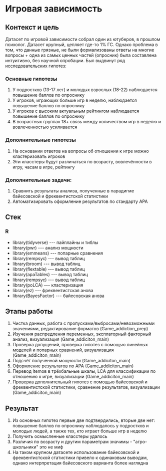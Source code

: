 # Игровая зависимость

## Контекст и цель
Датасет по игровой зависимости собрал один из ютуберов, в прошлом психолог. Датасет крупный, цепляет где-то 1% ГС. Однако проблема в том, что данные грязные, не были формализованы ответы на многие вопросы + одна из самых ценных частей (опросник) была составлена интуитивно, без научной опробации.
Был выдвинут ряд исследовательских гипотез:

### Основные гипотезы
1.  У подростков (13-17 лет) и молодых взрослых (18-22) наблюдается повышение баллов по опроснику
2.  У игроков, играющих больше игр в неделю, наблюдается повышение баллов по опроснику
3.  У игроков с высоким актуальным рейтингом наблюдается повышение баллов по опроснику
4.  В возрастных группах 18+ связь между количеством игр в неделю и вовлеченностью усиливается

### Дополнительные гипотезы
1.  На основании ответов на вопросы об отношении к игре можно кластеризовать игроков
2.  Эти класстеры будут различаться по возрасту, вовлечённости в игру, часам в игре, рейтингу

### Дополнительные задачи:
1. Сравнить результаты анализа, полученные в парадигме байесовской и фреквентистской статистики
2. Автоматизировать оформление результатов по стандарту APA

## Стек
### R
-   library(tidyverse) --- пайплайны и тиблы
-   library(pwr) --- анализ мощности
-   library(emmeans) --- попарные сравнения
-   library(rempsyc) --- вывод таблиц
-   library(broom) --- вывод таблиц
-   library(flextable) --- вывод таблиц
-   library(apaTables) --- вывод таблиц
-   library(rempsyc) --- вывод таблиц
-   library(poLCA) --- кластеризация
-   library(ez) --- фреквентистская анова
-   library(BayesFactor) --- байесовская анова

## Этапы работы
1. Чистка данных, работа с пропусками/выбросами/невозможными значениями, редактирование форматов (Game_addiction_prep)
2. Изучения распредления переменных, эксплаторный факторный анализ, визуализация (Game_addiciton_main)
3. Проверка допущений, проверка гипотез с помощью линейных моделей и попарных сравнений, визуализация (Game_addiciton_main)
4. Подсчёт полученной мощности (Game_addiciton_main)
5. Оформление результатов по APA (Game_addiciton_main)
6. Перевод itemов в трёхбальные шкалы, LCA для классификации по отношению к игре, визуализации (Game_addiciton_main)
7. Проверка дополнительный гипотез с помощью байесовской и фреквентистской статистики, сравнение результатов, визуализации (Game_addiciton_main)

## Результат

1. Из основных гипотез первые две подтвердились, вторые две нет: повышение баллов по опроснику наблюдалось у подростков и молодых людей, а также тех, кто играет больше игр в неделю
2. Получить осмысленные класстеры удалось
3. Различия по возрасту и другим параметрам значимы - "агро-школьники" это не миф
4. На таком крупном датасете использование байесовской и фреквентистской статистики привело к одинаковым выводам, однако интерпретация байесовского варианта более наглядна
